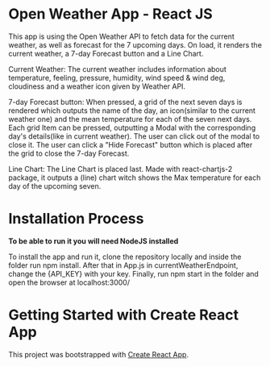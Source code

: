 # Open Weather App - React JS

This app is using the Open Weather API to fetch data for the current weather, as well as forecast for the 7 upcoming days.
On load, it renders the current weather, a 7-day Forecast button and a Line Chart.

Current Weather: The current weather includes information about temperature, feeling, pressure, humidity, wind speed & wind deg, cloudiness and a weather icon given by Weather API.

7-day Forecast button: When pressed, a grid of the next seven days is rendered which outputs the name of the day, an icon(similar to the current weather one) and the mean temperature for each of the seven next days. Each grid Item can be 
pressed, outputting a Modal with the corresponding day's details(like in current weather). The user can click out of the modal to close it. The user can click a "Hide Forecast" button which is placed after the grid to close the 7-day Forecast.

Line Chart: The Line Chart is placed last. Made with react-chartjs-2 package, it outputs a (line) chart witch shows the Max
temperature for each day of the upcoming seven.

# Installation Process
**To be able to run it you will need NodeJS installed**

To install the app and run it, clone the repository locally and inside the folder run npm install. After that in App.js in
currentWeatherEndpoint, change the {API_KEY} with your key. Finally, run npm start in the folder and open the browser at localhost:3000/



# Getting Started with Create React App

This project was bootstrapped with [Create React App](https://github.com/facebook/create-react-app).


